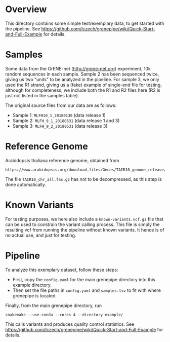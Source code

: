 Overview
==============

This directory contains some simple test/exemplary data, to get started with the pipeline.
See https://github.com/lczech/grenepipe/wiki/Quick-Start-and-Full-Example for details.


Samples
==============

Some data from the GrENE-net (http://grene-net.org) experiment, 10k random sequences in each sample.
Sample 2 has been sequenced twice, giving us two "units" to be analyzed in the pipeline.
For sample 3, we only used the R1 strand, giving us a (fake) example of single-end file for testing,
although for completeness, we include both the R1 and R2 files here (R2 is just not listed
in the samples table).

The original source files from our data are as follows:

 * Sample 1: `MLFH10_1_20180130` (data release 1)
 * Sample 2: `MLFH_9_1_20180531` (data release 1 and 3)
 * Sample 3: `MLFH_9_2_20180531` (data release 3)


Reference Genome
==============

Arabidopsis thaliana reference genome, obtained from

    https://www.arabidopsis.org/download_files/Genes/TAIR10_genome_release/TAIR10_chromosome_files/TAIR10_chr_all.fas

The file `TAIR10_chr_all.fas.gz` has not to be decompressed, as this step is done automatically.

Known Variants
==============

For testing purposes, we here also include a `known-variants.vcf.gz` file that can be used
to constrain the variant calling process. This file is simply the resulting vcf from running
the pipeline without known variants. It hence is of no actual use, and just for testing.


Pipeline
==============

To analyze this exemplary dataset, follow these steps:

 * First, copy the `config.yaml` for the main grenepipe directory into this example directory.
 * Then set the file paths in `config.yaml` and `samples.tsv` to fit with where grenepipe is located.

Finally, from the main grenepipe directory, run

    snakemake --use-conda --cores 4 --directory example/

This calls variants and produces quality control statistics.
See https://github.com/lczech/grenepipe/wiki/Quick-Start-and-Full-Example for details.
